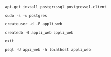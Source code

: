 `apt-get install postgressql postgressql-client`

`sudo -s -u postgres`

`createuser -d -P appli_web`

`createdb -O appli_web appli_web`

`exit` 

`psql -U appi_web -h localhost appli_web`
